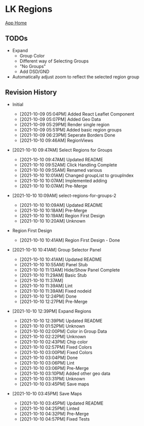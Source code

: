 # LK Regions

[App Home](https://nuuuwan.github.io/lk_regions)

## TODOs

* Expand
  * Group Color
  * Different way of Selecting Groups
  * "No Groups"
  * Add DSD/GND
* Automatically adjust zoom to reflect the selected region group

## Revision History

* Initial
  *  [2021-10-09 05:04PM] Added React Leaflet Component
  *  [2021-10-09 05:07PM] Added Geo Data
  *  [2021-10-09 05:29PM] Render single region
  *  [2021-10-09 05:51PM] Added basic region groups
  *  [2021-10-09 06:23PM] Seperate Borders Done
  *  [2021-10-10 09:46AM] RegionViews

* [2021-10-10 09:47AM] Select Regions for Groups
  *  [2021-10-10 09:47AM] Updated README
  *  [2021-10-10 09:52AM] Click Handling Complete
  *  [2021-10-10 09:55AM] Renamed various
  *  [2021-10-10 10:01AM] Changed groupList to groupIndex
  *  [2021-10-10 10:07AM] Implemented adding
  *  [2021-10-10 10:07AM] Pre-Merge

* [2021-10-10 10:09AM] select-regions-for-groups-2
  *  [2021-10-10 10:09AM] Updated README
  *  [2021-10-10 10:18AM] Pre-Merge
  *  [2021-10-10 10:19AM] Region First Design
  *  [2021-10-10 10:20AM] Unknown

* Region First Design
  *  [2021-10-10 10:41AM] Region First Design - Done

* [2021-10-10 10:41AM] Group Selector Panel
  *  [2021-10-10 10:41AM] Updated README
  *  [2021-10-10 10:55AM] Panel Stub
  *  [2021-10-10 11:13AM] Hide/Show Panel Complete
  *  [2021-10-10 11:29AM] Basic Stub
  *  [2021-10-10 11:37AM]
  *  [2021-10-10 11:39AM] Lint
  *  [2021-10-10 11:39AM] Fixed nodeid
  *  [2021-10-10 12:24PM] Done
  *  [2021-10-10 12:27PM] Pre-Merge
* [2021-10-10 12:39PM] Expand Regions
  *  [2021-10-10 12:39PM] Updated README
  *  [2021-10-10 01:52PM] Unknown
  *  [2021-10-10 02:00PM] Color in Group Data
  *  [2021-10-10 02:22PM] Unknown
  *  [2021-10-10 02:43PM] Chip color
  *  [2021-10-10 02:57PM] Fixed Colors
  *  [2021-10-10 03:00PM] Fixed Colors
  *  [2021-10-10 03:04PM] Done
  *  [2021-10-10 03:06PM] Lint
  *  [2021-10-10 03:06PM] Pre-Merge
  *  [2021-10-10 03:10PM] Added other geo data
  *  [2021-10-10 03:31PM] Unknown
  *  [2021-10-10 03:45PM] Save maps
* [2021-10-10 03:45PM] Save Maps
  *  [2021-10-10 03:45PM] Updated README
  *  [2021-10-10 04:25PM] Linted
  *  [2021-10-10 04:32PM] Pre-Merge
  *  [2021-10-10 04:57PM] Fixed Tests
